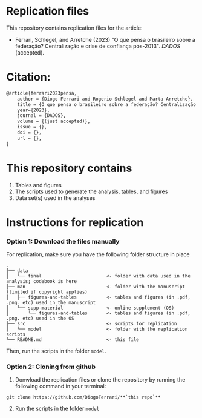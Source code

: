 # Replication files 

This repository contains replication files for the article:

- Ferrari, Schlegel, and Arretche (2023) "O que pensa o brasileiro sobre a federação? Centralização e crise de confiança pós-2013". *DADOS* (accepted).

# Citation:


```latex
@article{ferrari2023pensa,
    author = {Diogo Ferrari and Rogerio Schlegel and Marta Arretche},
    title = {O que pensa o brasileiro sobre a federação? Centralização e crise de confiança pós-2013},
    year={2023},
    journal = {DADOS},
    volume = {(just accepted)},
    issue = {},
    doi = {},
    url = {},
}
```

# This repository contains

1. Tables and figures
2. The scripts used to generate the analysis, tables, and figures
3. Data set(s) used in the analyses

# Instructions for replication

### Option 1: Download the files manually

For replication, make sure you have the following folder structure in place
```ascii
.
├── data
│   └── final                        <- folder with data used in the analysis; codebook is here
├── man                              <- folder with the manuscript (limited if copyright applies)
│   ├── figures-and-tables           <- tables and figures (in .pdf, .png. etc) used in the manuscript
│   └── supp-material                <- online supplement (OS)
│       └── figures-and-tables       <- tables and figures (in .pdf, .png. etc) used in the OS
├── src                              <- scripts for replication
│   └── model                        <- folder with the replication scripts
└── README.md                        <- this file
```

Then, run the scripts in the folder `model`. 

### Option 2: Cloning from github

1. Donwload the replication files or clone the repository by running the following command in your terminal:
``` shell
git clone https://github.com/DiogoFerrari/**`this repo`**
```
2. Run the scripts in the folder `model`

